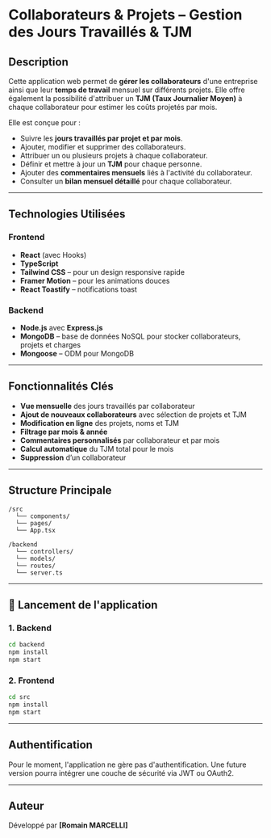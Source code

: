 # Collaborateurs & Projets – Gestion des Jours Travaillés & TJM

## Description

Cette application web permet de **gérer les collaborateurs** d'une entreprise ainsi que leur **temps de travail** mensuel sur différents projets. Elle offre également la possibilité d'attribuer un **TJM (Taux Journalier Moyen)** à chaque collaborateur pour estimer les coûts projetés par mois.

Elle est conçue pour :
- Suivre les **jours travaillés par projet et par mois**.
- Ajouter, modifier et supprimer des collaborateurs.
- Attribuer un ou plusieurs projets à chaque collaborateur.
- Définir et mettre à jour un **TJM** pour chaque personne.
- Ajouter des **commentaires mensuels** liés à l'activité du collaborateur.
- Consulter un **bilan mensuel détaillé** pour chaque collaborateur.

---

## Technologies Utilisées

### Frontend
- **React** (avec Hooks)
- **TypeScript**
- **Tailwind CSS** – pour un design responsive rapide
- **Framer Motion** – pour les animations douces
- **React Toastify** – notifications toast

### Backend
- **Node.js** avec **Express.js**
- **MongoDB** – base de données NoSQL pour stocker collaborateurs, projets et charges
- **Mongoose** – ODM pour MongoDB

---

## Fonctionnalités Clés

- **Vue mensuelle** des jours travaillés par collaborateur
- **Ajout de nouveaux collaborateurs** avec sélection de projets et TJM
- **Modification en ligne** des projets, noms et TJM
- **Filtrage par mois & année**
- **Commentaires personnalisés** par collaborateur et par mois
- **Calcul automatique** du TJM total pour le mois
- **Suppression** d’un collaborateur

---

## Structure Principale

```
/src
  └── components/
  └── pages/
  └── App.tsx

/backend
  └── controllers/
  └── models/
  └── routes/
  └── server.ts
```

---

## 🚀 Lancement de l'application

### 1. Backend
```bash
cd backend
npm install
npm start
```

### 2. Frontend
```bash
cd src
npm install
npm start
```

---

## Authentification

Pour le moment, l'application ne gère pas d'authentification. Une future version pourra intégrer une couche de sécurité via JWT ou OAuth2.

---

## Auteur

Développé par **[Romain MARCELLI]**
